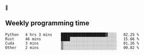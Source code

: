 🐸

## Weekly programming time
<!--START_SECTION:waka-->

```text
Python   4 hrs 3 mins    ████████████████████▓░░░░   82.25 %
Rust     46 mins         ████░░░░░░░░░░░░░░░░░░░░░   15.66 %
Cuda     3 mins          ▒░░░░░░░░░░░░░░░░░░░░░░░░   01.26 %
Other    2 mins          ▒░░░░░░░░░░░░░░░░░░░░░░░░   00.82 %
```

<!--END_SECTION:waka-->
